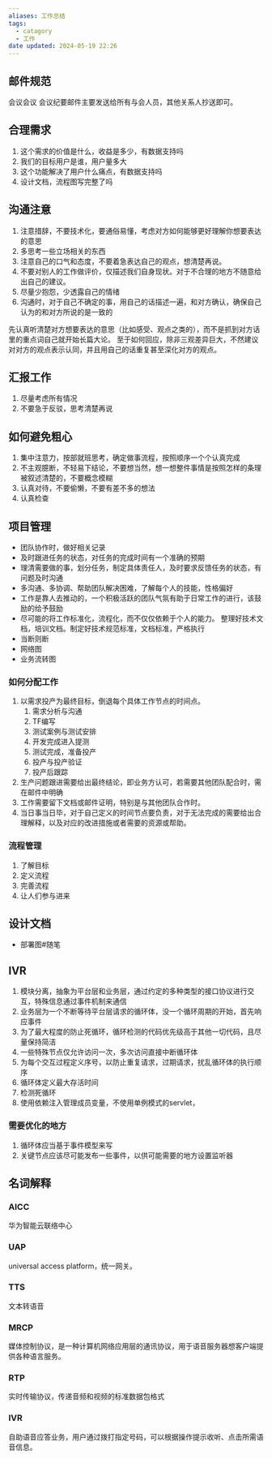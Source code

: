 ```yaml
---
aliases: 工作总结
tags:
  - catagory
  - 工作
date updated: 2024-05-19 22:26
---
```


## 邮件规范

会议会议
会议纪要邮件主要发送给所有与会人员，其他关系人抄送即可。

## 合理需求

1. 这个需求的价值是什么，收益是多少，有数据支持吗
2. 我们的目标用户是谁，用户量多大
3. 这个功能解决了用户什么痛点，有数据支持吗
4. 设计文档，流程图写完整了吗

## 沟通注意

1. 注意措辞，不要技术化，要通俗易懂，考虑对方如何能够更好理解你想要表达的意思
2. 多思考一些立场相关的东西
3. 注意自己的口气和态度，不要着急表达自己的观点，想清楚再说。
4. 不要对别人的工作做评价，仅描述我们自身现状。对于不合理的地方不随意给出自己的建议。
5. 尽量少抱怨，少透露自己的情绪
6. 沟通时，对于自己不确定的事，用自己的话描述一遍，和对方确认，确保自己认为的和对方所说的是一致的


先认真听清楚对方想要表达的意思（比如感受、观点之类的），而不是抓到对方话里的重点词自己就开始长篇大论。
至于如何回应，除非三观差异巨大，不然建议对对方的观点表示认同，并且用自己的话重复甚至深化对方的观点。

## 汇报工作

1. 尽量考虑所有情况
2. 不要急于反驳，思考清楚再说

## 如何避免粗心

1. 集中注意力，按部就班思考，确定做事流程，按照顺序一个个认真完成
2. 不主观臆断，不轻易下结论，不要想当然，想一想整件事情是按照怎样的条理被叙述清楚的，不要概念模糊
3. 认真对待，不要偷懒，不要有差不多的想法
4. 认真检查


## 项目管理

- 团队协作时，做好相关记录
- 及时跟进任务的状态，对任务的完成时间有一个准确的预期
- 理清需要做的事，划分任务，制定具体责任人，及时要求反馈任务的状态，有问题及时沟通
- 多沟通、多协调、帮助团队解决困难，了解每个人的技能，性格偏好
- 工作是靠人去推动的，一个积极活跃的团队气氛有助于日常工作的进行，该鼓励的给予鼓励
- 尽可能的将工作标准化，流程化，而不仅仅依赖于个人的能力。 整理好技术文档，培训文档。制定好技术规范标准，文档标准，严格执行
- 当断则断
- 网络图
- 业务流转图

### 如何分配工作

1. 以需求投产为最终目标，倒退每个具体工作节点的时间点。
   1. 需求分析与沟通
   2. TF编写
   3. 测试案例与测试安排
   4. 开发完成进入提测
   5. 测试完成，准备投产
   6. 投产与投产验证
   7. 投产后跟踪
2. 生产问题跟进需要给出最终结论，即业务方认可，若需要其他团队配合时，需在邮件中明确
3. 工作需要留下文档或邮件证明，特别是与其他团队合作时。
4. 当日事当日毕，对于自己定义的时间节点要负责，对于无法完成的需要给出合理解释，以及对应的改进措施或者需要的资源或帮助。

### 流程管理

1. 了解目标
2. 定义流程
3. 完善流程
4. 让人们参与进来

## 设计文档

- 部署图#随笔

## IVR

1. 模块分离，抽象为平台层和业务层，通过约定的多种类型的接口协议进行交互，特殊信息通过事件机制来通信
2. 业务层为一个不断等待平台层请求的循环体，没一个循环周期的开始，首先响应事件
3. 为了最大程度的防止死循环，循环检测的代码优先级高于其他一切代码，且尽量保持简洁
4. 一些特殊节点仅允许访问一次，多次访问直接中断循环体
5. 为每个交互过程定义序号，以防止重复请求，过期请求，扰乱循环体的执行顺序
6. 循环体定义最大存活时间
7. 检测死循环
8. 使用依赖注入管理成员变量，不使用单例模式的servlet，

### 需要优化的地方

1. 循环体应当基于事件模型来写
2. 关键节点应该尽可能发布一些事件，以供可能需要的地方设置监听器

## 名词解释

### AICC

华为智能云联络中心

### UAP

universal access platform，统一网关。

### TTS

文本转语音

### MRCP

媒体控制协议，是一种计算机网络应用层的通讯协议，用于语音服务器想客户端提供各种语言服务。

### RTP

实时传输协议，传递音频和视频的标准数据包格式

### IVR

自助语音应答业务，用户通过拨打指定号码，可以根据操作提示收听、点击所需语音信息。
